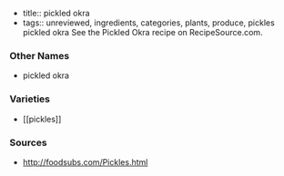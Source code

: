 - title:: pickled okra
- tags:: unreviewed, ingredients, categories, plants, produce, pickles
pickled okra See the Pickled Okra recipe on RecipeSource.com.

### Other Names

* pickled okra

### Varieties

* [[pickles]]

### Sources
* http://foodsubs.com/Pickles.html
